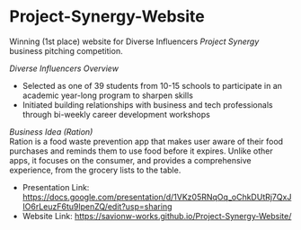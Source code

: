 # Project-Synergy-Website
Winning (1st place) website for Diverse Influencers _Project Synergy_ business pitching competition. 

_Diverse Influencers Overview_
- Selected as one of 39 students from 10-15 schools to participate in an academic year-long program to sharpen skills
- Initiated building relationships with business and tech professionals through bi-weekly career development workshops


_Business Idea (Ration)_ 
<br> Ration is a food waste prevention app that makes user aware of their food purchases and reminds them to use food before it expires. 
Unlike other apps, it focuses on the consumer, and provides a comprehensive experience, from the grocery lists to the table.

- Presentation Link: https://docs.google.com/presentation/d/1VKz05RNqOq_oChkDUtRj7QxJIO6rLeuzF6tu9lpenZQ/edit?usp=sharing 
- Website Link: https://savionw-works.github.io/Project-Synergy-Website/ 
